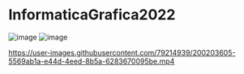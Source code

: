 # InformaticaGrafica2022

![image](https://user-images.githubusercontent.com/79214939/198750719-b938d981-9bde-44a2-a8a4-da5efc136941.png) ![image](https://user-images.githubusercontent.com/79214939/199859095-ffba877c-d946-4783-a816-29ab518fe1df.png)



https://user-images.githubusercontent.com/79214939/200203605-5569ab1a-e44d-4eed-8b5a-6283670095be.mp4

